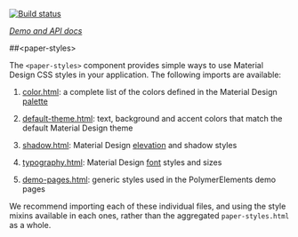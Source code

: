 
<!---

This README is automatically generated from the comments in these files:
paper-styles.html

Edit those files, and our readme bot will duplicate them over here!
Edit this file, and the bot will squash your changes :)

The bot does some handling of markdown. Please file a bug if it does the wrong
thing! https://github.com/PolymerLabs/tedium/issues

-->

[![Build status](https://travis-ci.org/PolymerElements/paper-styles.svg?branch=master)](https://travis-ci.org/PolymerElements/paper-styles)

_[Demo and API docs](https://elements.polymer-project.org/elements/paper-styles)_


##&lt;paper-styles&gt;

The `<paper-styles>` component provides simple ways to use Material Design CSS styles
in your application. The following imports are available:

1. [color.html](https://github.com/PolymerElements/paper-styles/blob/master/color.html):
a complete list of the colors defined in the Material Design [palette](https://www.google.com/design/spec/style/color.html)


1. [default-theme.html](https://github.com/PolymerElements/paper-styles/blob/master/default-theme.html): text,
background and accent colors that match the default Material Design theme


1. [shadow.html](https://github.com/PolymerElements/paper-styles/blob/master/shadow.html): Material Design
[elevation](https://www.google.com/design/spec/what-is-material/elevation-shadows.html) and shadow styles


1. [typography.html](https://github.com/PolymerElements/paper-styles/blob/master/typography.html):
Material Design [font](http://www.google.com/design/spec/style/typography.html#typography-styles) styles and sizes


1. [demo-pages.html](https://github.com/PolymerElements/paper-styles/blob/master/demo-pages.html): generic styles
used in the PolymerElements demo pages



We recommend importing each of these individual files, and using the style mixins
available in each ones, rather than the aggregated `paper-styles.html` as a whole.



